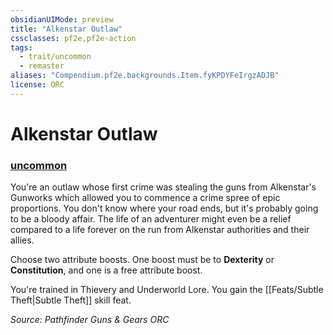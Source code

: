 ```yaml
---
obsidianUIMode: preview
title: "Alkenstar Outlaw"
cssclasses: pf2e,pf2e-action
tags:
  - trait/uncommon
  - remaster
aliases: "Compendium.pf2e.backgrounds.Item.fyKPDYFeIrgzADJB"
license: ORC
---
```

# Alkenstar Outlaw

### [uncommon](uncommon "Uncommon Rarity Trait")






You're an outlaw whose first crime was stealing the guns from Alkenstar's Gunworks which allowed you to commence a crime spree of epic proportions. You don't know where your road ends, but it's probably going to be a bloody affair. The life of an adventurer might even be a relief compared to a life forever on the run from Alkenstar authorities and their allies.

Choose two attribute boosts. One boost must be to **Dexterity** or **Constitution**, and one is a free attribute boost.

You're trained in Thievery and Underworld Lore. You gain the [[Feats/Subtle Theft|Subtle Theft]] skill feat.

*Source: Pathfinder Guns & Gears*
*ORC*